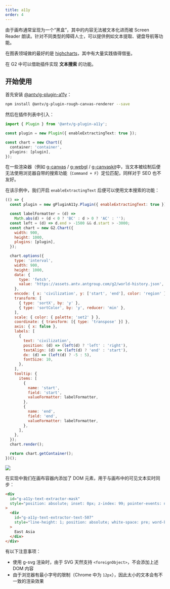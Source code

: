 ```yaml
---
title: a11y
order: 4
---
```


由于画布通常呈现为一个“黑盒”，其中的内容无法被文本化进而被 Screen Reader 朗读。针对不同类型的障碍人士，可以提供例如文本提取、键盘导航等功能。

在图表领域做的最好的是 [highcharts](https://www.highcharts.com/blog/accessibility/)，其中有大量实践值得借鉴。

在 G2 中可以借助插件实现 **文本搜索** 的功能。

## 开始使用

首先安装 [@antv/g-plugin-a11y](https://www.npmjs.com/package/@antv/g-plugin-a11y)：

```bash
npm install @antv/g-plugin-rough-canvas-renderer --save
```

然后在插件列表中引入：

```ts
import { Plugin } from '@antv/g-plugin-a11y';

const plugin = new Plugin({ enableExtractingText: true });

const chart = new Chart({
  container: 'container',
  plugins: [plugin],
});
```

在一些渲染器（例如 [g-canvas](https://www.npmjs.com/package/@antv/g-canvas) / [g-webgl](https://www.npmjs.com/package/@antv/g-webgl) / [g-canvaskit](https://www.npmjs.com/package/@antv/g-canvaskit)中，当文本被绘制后便无法使用浏览器自带的搜索功能（`Command + F`）定位匹配，同样对于 SEO 也不友好。

在该示例中，我们开启 `enableExtractingText` 后便可以使用文本搜索的功能：

```js | ob
(() => {
  const plugin = new gPluginA11y.Plugin({ enableExtractingText: true });

  const labelFormatter = (d) =>
    Math.abs(d) + (d < 0 ? 'BC' : d > 0 ? 'AC' : '');
  const left = (d) => d.end > -1500 && d.start > -3000;
  const chart = new G2.Chart({
    width: 900,
    height: 1000,
    plugins: [plugin],
  });

  chart.options({
    type: 'interval',
    width: 900,
    height: 1000,
    data: {
      type: 'fetch',
      value: 'https://assets.antv.antgroup.com/g2/world-history.json',
    },
    encode: { x: 'civilization', y: ['start', 'end'], color: 'region' },
    transform: [
      { type: 'sortX', by: 'y' },
      { type: 'sortColor', by: 'y', reducer: 'min' },
    ],
    scale: { color: { palette: 'set2' } },
    coordinate: { transform: [{ type: 'transpose' }] },
    axis: { x: false },
    labels: [
      {
        text: 'civilization',
        position: (d) => (left(d) ? 'left' : 'right'),
        textAlign: (d) => (left(d) ? 'end' : 'start'),
        dx: (d) => (left(d) ? -5 : 5),
        fontSize: 10,
      },
    ],
    tooltip: {
      items: [
        {
          name: 'start',
          field: 'start',
          valueFormatter: labelFormatter,
        },
        {
          name: 'end',
          field: 'end',
          valueFormatter: labelFormatter,
        },
      ],
    },
  });
  chart.render();

  return chart.getContainer();
})();
```

<img src="https://mdn.alipayobjects.com/huamei_qa8qxu/afts/img/A*-DqaS7pvbkAAAAAAAAAAAAAAemJ7AQ/original
">

在实现中我们在画布容器内添加了 DOM 元素，用于与画布中的可见文本实时同步：

```html
<div
  id="g-a11y-text-extractor-mask"
  style="position: absolute; inset: 0px; z-index: 99; pointer-events: none; user-select: none; overflow: hidden;"
>
  <div
    id="g-a11y-text-extractor-text-507"
    style="line-height: 1; position: absolute; white-space: pre; word-break: keep-all; color: transparent !important; font-family: sans-serif; font-size: 12px; transform-origin: 0px 0px; transform: translate(0px, 0px) translate(0px, -50%) matrix3d(1, 0, 0, 0, 0, 1, 0, 0, 0, 0, 1, 0, 215.856, 24, 0, 1);"
  >
    East Asia
  </div>
</div>
```

有以下注意事项：

- 使用 g-svg 渲染时，由于 SVG 天然支持 `<foreignObject>`，不会添加上述 DOM 内容
- 由于浏览器有最小字号的限制（Chrome 中为 `12px`），因此太小的文本会有不一致的渲染效果
